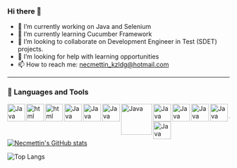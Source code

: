 ### Hi there 👋

- 🔭 I’m currently working on Java and Selenium
- 🌱 I’m currently learning Cucumber Framework
- 👯 I’m looking to collaborate on Development Engineer in Test (SDET) projects.
- 🤔 I’m looking for help with learning opportunities
- 📫 How to reach me: necmettin_kzldg@hotmail.com

---

### 🧰 Languages and Tools
<img target="_blank" rel="noopener noreferrer nofollow" align="left" alt="Java" width="40px" src="https://cdn.iconscout.com/icon/free/png-256/free-java-60-1174953.png">
<img target="_blank" rel="noopener noreferrer nofollow" align="left" alt="html" width="40px" src="https://cdn.icon-icons.com/icons2/2107/PNG/512/file_type_html_icon_130541.png">
<img target="_blank" rel="noopener noreferrer nofollow" align="left" alt="html" width="40px" src="https://cdn.icon-icons.com/icons2/2107/PNG/512/file_type_css_icon_130661.png">
<img target="_blank" rel="noopener noreferrer nofollow" align="left" alt="Java" width="40px" src="https://cdn.jsdelivr.net/gh/devicons/devicon/icons/mysql/mysql-original-wordmark.svg" />
<img target="_blank" rel="noopener noreferrer nofollow" align="left" alt="Java" width="40px" src="https://cdn.jsdelivr.net/gh/devicons/devicon/icons/selenium/selenium-original.svg" />
<img target="_blank" rel="noopener noreferrer nofollow" align="left" alt="Java" width="40px" src="https://cdn.jsdelivr.net/gh/devicons/devicon/icons/cucumber/cucumber-plain.svg" />
<img target="_blank" rel="noopener noreferrer nofollow" align="left" alt="Java" width="70px" src="https://i0.wp.com/blog.knoldus.com/wp-content/uploads/2020/01/TESTNG.png?resize=1024%2C576&ssl=1" />
<img target="_blank" rel="noopener noreferrer nofollow" align="left" alt="Java" width="40px" src="https://junit.org/junit5/assets/img/junit5-logo.png" />
<img target="_blank" rel="noopener noreferrer nofollow" align="left" alt="Java" width="40px" src="https://upload.wikimedia.org/wikipedia/commons/9/9c/IntelliJ_IDEA_Icon.svg" />
<img target="_blank" rel="noopener noreferrer nofollow" align="left" alt="Java" width="40px" src="https://projectbase.medien.hs-duesseldorf.de/uploads/-/system/project/avatar/711/1_5ub7tcH230ZiT7SgBpRJkA.png" />
<img target="_blank" rel="noopener noreferrer nofollow" align="left" alt="Java" width="40px" src="https://upload.wikimedia.org/wikipedia/commons/6/6a/JavaScript-logo.png" />
<img target="_blank" rel="noopener noreferrer nofollow" align="left" alt="Java" width="40px" src="https://cdn.icon-icons.com/icons2/2107/PNG/512/file_type_cypress_icon_130654.png" />

<br/>

---

[![Necmettin's GitHub stats](https://github-readme-stats.vercel.app/api?username=NecmettinKizildag)](https://github.com/anuraghazra/github-readme-stats)

![Top Langs](https://github-readme-stats.vercel.app/api/top-langs/?username=NecmettinKizildag&layout=compact)
